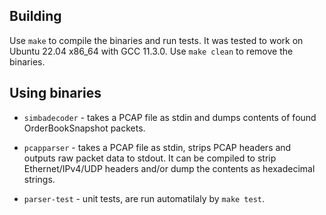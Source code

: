 
## Building

Use `make` to compile the binaries and run tests. It was tested to work
on Ubuntu 22.04 x86_64 with GCC 11.3.0.
Use `make clean` to remove the binaries.

## Using binaries

- `simbadecoder` - takes a PCAP file as stdin and dumps contents of found
   OrderBookSnapshot packets.

- `pcapparser` - takes a PCAP file as stdin, strips PCAP headers and outputs
  raw packet data to stdout. It can be compiled to strip Ethernet/IPv4/UDP
  headers and/or dump the contents as hexadecimal strings.

- `parser-test` - unit tests, are run automatilaly by `make test`.

